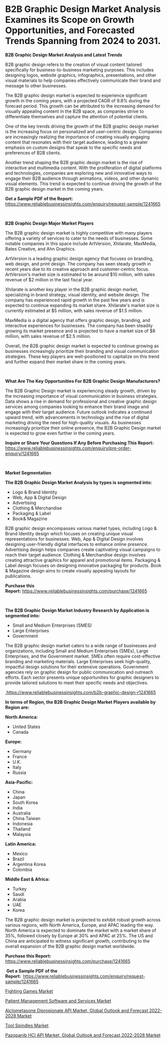 <p><h1>B2B Graphic Design Market Analysis Examines its Scope on Growth Opportunities, and Forecasted Trends Spanning from 2024 to 2031.</h1></p><p><strong>B2B Graphic Design Market Analysis and Latest Trends</strong></p>
<p><p>B2B graphic design refers to the creation of visual content tailored specifically for business-to-business marketing purposes. This includes designing logos, website graphics, infographics, presentations, and other visual materials to help companies effectively communicate their brand and message to other businesses.</p><p>The B2B graphic design market is expected to experience significant growth in the coming years, with a projected CAGR of 9.8% during the forecast period. This growth can be attributed to the increasing demand for visually appealing content in the B2B space, as companies strive to differentiate themselves and capture the attention of potential clients.</p><p>One of the key trends driving the growth of the B2B graphic design market is the increasing focus on personalized and user-centric design. Companies are increasingly realizing the importance of creating visually engaging content that resonates with their target audience, leading to a greater emphasis on custom designs that speak to the specific needs and preferences of B2B clients.</p><p>Another trend shaping the B2B graphic design market is the rise of interactive and multimedia content. With the proliferation of digital platforms and technologies, companies are exploring new and innovative ways to engage their B2B audience through animations, videos, and other dynamic visual elements. This trend is expected to continue driving the growth of the B2B graphic design market in the coming years.</p></p>
<p><strong>Get a Sample PDF of the Report:&nbsp;</strong> <a href="https://www.reliablebusinessinsights.com/enquiry/request-sample/1241665">https://www.reliablebusinessinsights.com/enquiry/request-sample/1241665</a></p>
<p>&nbsp;</p>
<p><strong>B2B Graphic Design Major Market Players</strong></p>
<p><p>The B2B graphic design market is highly competitive with many players offering a variety of services to cater to the needs of businesses. Some notable companies in this space include ArtVersion, Xhilarate, MaxMedia, Bates Creative, and Ahn Graphics.</p><p>ArtVersion is a leading graphic design agency that focuses on branding, web design, and print design. The company has seen steady growth in recent years due to its creative approach and customer-centric focus. ArtVersion's market size is estimated to be around $10 million, with sales revenue of $2 million in the last fiscal year.</p><p>Xhilarate is another key player in the B2B graphic design market, specializing in brand strategy, visual identity, and website design. The company has experienced rapid growth in the past few years and is expected to continue expanding its market share. Xhilarate's market size is currently estimated at $5 million, with sales revenue of $1.5 million.</p><p>MaxMedia is a digital agency that offers graphic design, branding, and interactive experiences for businesses. The company has been steadily growing its market presence and is projected to have a market size of $8 million, with sales revenue of $2.5 million.</p><p>Overall, the B2B graphic design market is expected to continue growing as businesses increasingly prioritize their branding and visual communication strategies. These key players are well-positioned to capitalize on this trend and further expand their market share in the coming years.</p></p>
<p>&nbsp;</p>
<p><strong>What Are The Key Opportunities For B2B Graphic Design Manufacturers?</strong></p>
<p><p>The B2B Graphic Design market is experiencing steady growth, driven by the increasing importance of visual communication in business strategies. Data shows a rise in demand for professional and creative graphic design services among companies looking to enhance their brand image and engage with their target audience. Future outlook indicates a continued upward trend, with advancements in technology and the rise of digital marketing driving the need for high-quality visuals. As businesses increasingly prioritize their online presence, the B2B Graphic Design market is expected to grow even further in the coming years.</p></p>
<p><strong>Inquire or Share Your Questions If Any Before Purchasing This Report:</strong> <a href="https://www.reliablebusinessinsights.com/enquiry/pre-order-enquiry/1241665">https://www.reliablebusinessinsights.com/enquiry/pre-order-enquiry/1241665</a></p>
<p>&nbsp;</p>
<p><strong>Market Segmentation</strong></p>
<p><strong>The B2B Graphic Design Market Analysis by types is segmented into:</strong></p>
<p><ul><li>Logo & Brand Identity</li><li>Web, App & Digital Design</li><li>Advertising</li><li>Clothing & Merchandise</li><li>Packaging & Label</li><li>Book& Magazine</li></ul></p>
<p><p>B2B graphic design encompasses various market types, including Logo & Brand Identity design which focuses on creating unique visual representations for businesses. Web, App & Digital Design involves designing user-friendly digital interfaces to enhance online presence. Advertising design helps companies create captivating visual campaigns to reach their target audience. Clothing & Merchandise design involves creating attractive graphics for apparel and promotional items. Packaging & Label design focuses on designing innovative packaging for products. Book & Magazine design aims to create visually appealing layouts for publications.</p></p>
<p><strong>Purchase this Report:&nbsp;</strong><a href="https://www.reliablebusinessinsights.com/purchase/1241665">https://www.reliablebusinessinsights.com/purchase/1241665</a></p>
<p>&nbsp;</p>
<p><strong>The B2B Graphic Design Market Industry Research by Application is segmented into:</strong></p>
<p><ul><li>Small and Medium Enterprises (SMES)</li><li>Large Enterprises</li><li>Government</li></ul></p>
<p><p>The B2B graphic design market caters to a wide range of businesses and organizations, including Small and Medium Enterprises (SMEs), Large Enterprises, and the Government market. SMEs often require cost-effective branding and marketing materials. Large Enterprises seek high-quality, impactful design solutions for their extensive operations. Government agencies rely on graphic design for public communication and outreach efforts. Each sector presents unique opportunities for graphic designers to provide tailored solutions to meet their specific needs and objectives.</p></p>
<p><a href="https://www.reliablebusinessinsights.com/b2b-graphic-design-r1241665">&nbsp;https://www.reliablebusinessinsights.com/b2b-graphic-design-r1241665</a></p>
<p><strong>In terms of Region, the B2B Graphic Design Market Players available by Region are:</strong></p>
<p>
    <p> <strong> North America: </strong>
        <ul>
            <li>United States</li>
            <li>Canada</li>
        </ul>
        </p> 
    <p> <strong> Europe: </strong>
        <ul>
            <li>Germany</li>
            <li>France</li>
            <li>U.K.</li>
            <li>Italy</li>
            <li>Russia</li>
        </ul>
        </p> 
    <p> <strong> Asia-Pacific: </strong>
        <ul>
            <li>China</li>
            <li>Japan</li>
            <li>South Korea</li>
            <li>India</li>
            <li>Australia</li>
            <li>China Taiwan</li>
            <li>Indonesia</li>
            <li>Thailand</li>
            <li>Malaysia</li>
        </ul>
        </p> 
    <p> <strong> Latin America: </strong>
        <ul>
            <li>Mexico</li>
            <li>Brazil</li>
            <li>Argentina Korea</li>
            <li>Colombia</li>
        </ul>
        </p> 
    <p> <strong> Middle East & Africa: </strong>
        <ul>
            <li>Turkey</li>
            <li>Saudi</li>
            <li>Arabia</li>
            <li>UAE</li>
            <li>Korea</li>
        </ul>
    </p>
    </p>
<p><p>The B2B graphic design market is projected to exhibit robust growth across various regions, with North America, Europe, and APAC leading the way. North America is expected to dominate the market with a market share of 35%, followed closely by Europe at 30% and APAC at 25%. The US and China are anticipated to witness significant growth, contributing to the overall expansion of the B2B graphic design market worldwide.</p></p>
<p><strong>Purchase this Report: </strong><a href="https://www.reliablebusinessinsights.com/purchase/1241665">https://www.reliablebusinessinsights.com/purchase/1241665</a></p>
<p>&nbsp;<strong>Get a Sample PDF of the Report:&nbsp;&nbsp;</strong><a href="https://www.reliablebusinessinsights.com/enquiry/request-sample/1241665">https://www.reliablebusinessinsights.com/enquiry/request-sample/1241665</a></p>
<p><strong></strong></p>
<p><p><a href="https://github.com/bmorecock/Market-Research-Report-List-4/blob/main/fighting-games-market.md">Fighting Games Market</a></p><p><a href="https://medium.com/@colin.dunca43545/comprehensive-analysis-of-the-global-patient-management-software-and-services-market-growth-trends-b4c3dfdd66e9">Patient Management Software and Services Market</a></p><p><a href="https://www.linkedin.com/pulse/alclometasone-dipropionate-api-market-global-outlook-forecast-gc6ue">Alclometasone Dipropionate API Market, Global Outlook and Forecast 2022-2028 Market</a></p><p><a href="https://medium.com/@joanne.harris67856/tool-spindles-market-global-market-share-and-ranking-overall-sales-and-demand-forecast-2024-a4340ee8affc">Tool Spindles Market</a></p><p><a href="https://www.linkedin.com/pulse/pazopanib-hcl-api-market-global-outlook-forecast-2022-2028-hpsjc">Pazopanib HCl API Market, Global Outlook and Forecast 2022-2028 Market</a></p></p>